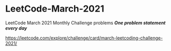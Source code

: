 # LeetCode-March-2021
LeetCode March 2021 Monthly Challenge problems
**_One problem statement every day_**

https://leetcode.com/explore/challenge/card/march-leetcoding-challenge-2021/
